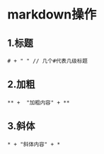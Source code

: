 # markdown操作
## 1.标题
```
# + " " // 几个#代表几级标题 
```
## 2.加粗
 ```
 ** +  "加粗内容" + **
 ```
## 3.斜体
```
* + "斜体内容" + *
```
